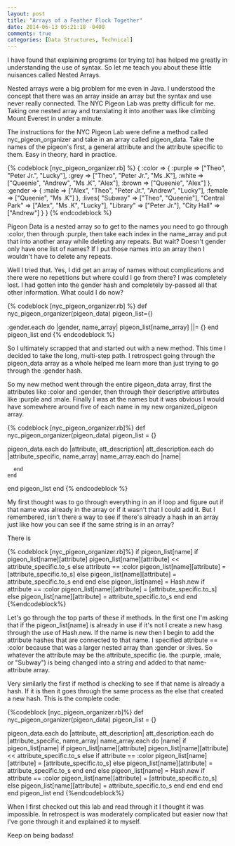```yaml
---
layout: post
title: "Arrays of a Feather Flock Together"
date: 2014-06-13 05:21:18 -0400
comments: true
categories: [Data Structures, Technical]
---
```


I have found that explaining programs (or trying to) has helped me greatly in understanding the use of syntax. So let me teach you about these little nuisances called Nested Arrays.

<!--more-->

Nested arrays were a big problem for me even in Java. I understood the concept that there was an array inside an array but the syntax and use never really connected. The NYC Pigeon Lab was pretty difficult for me. Taking one nested array and translating it into another was like climbing Mount Everest in under a minute.

The instructions for the NYC Pigeon Lab were define a method called nyc_pigeon_organizer and take in an array called pigeon_data. Take the names of the pigeon's first, a general attribute and the attribute specific to them. Easy in theory, hard in practice. 

{% codeblock [nyc_pigeon_organizer.rb] %}
{
  :color => {
    :purple => ["Theo", "Peter Jr.", "Lucky"],
    :grey => ["Theo", "Peter Jr.", "Ms .K"],
    :white => ["Queenie", "Andrew", "Ms .K", "Alex"],
    :brown => ["Queenie", "Alex"]
  },
  :gender => {
    :male => ["Alex", "Theo", "Peter Jr.", "Andrew", "Lucky"],
    :female => ["Queenie", "Ms .K"]
  },
  :lives{
    "Subway" => ["Theo", "Queenie"],
    "Central Park" => ["Alex", "Ms .K", "Lucky"],
    "Library" => ["Peter Jr."],
    "City Hall" => ["Andrew"]
  }
}
{% endcodeblock %}

Pigeon Data is a nested array so to get to the names you need to go through :color, then through :purple, then take each index in the name_array and put that into another array while deleting any repeats. But wait? Doesn't gender only have one list of names? If I put those names into an array then I wouldn't have to delete any repeats.

Well I tried that. Yes, I did get an array of names without complications and there were no repetitions but where could I go from there? I was completely lost. I had gotten into the gender hash and completely by-passed all that other information. What could I do now?

{% codeblock [nyc_pigeon_organizer.rb] %}
def nyc_pigeon_organizer(pigeon_data)
  pigeon_list={}

  :gender.each do |gender, name_array|
    pigeon_list[name_array] ||= {}
  end
  pigeon_list
end
{% endcodeblock %}

So I ultimately scrapped that and started out with a new method. This time I decided to take the long, multi-step path. I retrospect going through the pigeon_data array as a whole helped me learn more than just trying to go through the :gender hash.

So my new method went through the entire pigeon_data array, first the attributes like :color and :gender, then through their descriptive attirbutes like :purple and :male. Finally I was at the names but it was obvious I would have somewhere around five of each name in my new organized_pigeon array.

{% codeblock [nyc_pigeon_organizer.rb]%}
def nyc_pigeon_organizer(pigeon_data)
  pigeon_list = {}

  pigeon_data.each do |attribute, att_description|
    att_description.each do |attribute_specific, name_array|
      name_array.each do |name|

      end
    end
  end
  pigeon_list
end
{% endcodeblock %}

My first thought was to go through everything in an if loop and figure out if that name was already in the array or if it wasn't that I could add it. But I remembered, isn't there a way to see if there's already a hash in an array just like how you can see if the same string is in an array?

There is

{% codeblock [nyc_pigeon_organizer.rb]%}
  if pigeon_list[name]
    if pigeon_list[name][attribute]
      pigeon_list[name][attribute] << attribute_specific.to_s
    else attribute == :color
      pigeon_list[name][attribute] = [attribute_specific.to_s]
    else
      pigeon_list[name][attribute] = attribute_specific.to_s
    end
  end
else
  pigeon_list[name] = Hash.new
  if attribute == :color
    pigeon_list[name][attribute] = [attribute_specific.to_s]
  else
    pigeon_list[name][attribute] = attribute_specific.to_s
  end
end
{%endcodeblock%}

Let's go through the top parts of these if methods. In the first one I'm asking that if the pigeon_list[name] is already in use if it's not I create a new hasg through the use of Hash.new. If the name is new then I begin to add the attribute hashes that are connected to that name. I specified attribute == :color because that was a larger nested array than :gender or :lives. So whatever the attribute may be the attribute_specific (ie. the :purple, :male, or "Subway") is being changed into a string and added to that name-attribute array.

Very similarly the first if method is checking to see if that name is already a hash. If it is then it goes through the same process as the else that created a new hash. 
This is the complete code:

{%codeblock [nyc_pigeon_organizer.rb]%}
def nyc_pigeon_organizer(pigeon_data)
  pigeon_list = {}

  pigeon_data.each do |attribute, att_description|
    att_description.each do |attribute_specific, name_array|
      name_array.each do |name|
        if pigeon_list[name]
          if pigeon_list[name][attribute]
            pigeon_list[name][attribute] << attribute_specific.to_s
          else
            if attribute == :color
              pigeon_list[name][attribute] = [attribute_specific.to_s]
            else
              pigeon_list[name][attribute] = attribute_specific.to_s
            end
          end
        else
          pigeon_list[name] = Hash.new
          if attribute == :color
            pigeon_list[name][attribute] = [attribute_specific.to_s]
          else
            pigeon_list[name][attribute] = attribute_specific.to_s
          end
        end
      end
    end
  end
  pigeon_list
end
{%endcodeblock%}

When I first checked out this lab and read through it I thought it was impossible. In retrospect is was moderately complicated but easier now that I've gone through it and explained it to myself.

Keep on being badass!